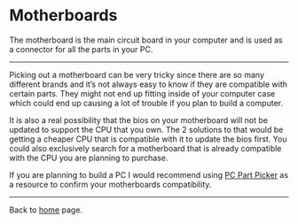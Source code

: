 # Motherboards

The motherboard is the main circuit board in your computer and is used as a connector for all the parts in your PC. 

-----------------------

Picking out a motherboard can be very tricky since there are so many different brands and it’s not always easy to know if they are compatible with certain parts. They might not end up fitting inside of your computer case which could end up causing a lot of trouble if you plan to build a computer.

It is also a real possibility that the bios on your motherboard will not be updated to support the CPU that you own. The 2 solutions to that would be getting a cheaper CPU that is compatible with it to update the bios first. You could also exclusively search for a motherboard that is already compatible with the CPU you are planning to purchase.  

If you are planning to build a PC I would recommend using [PC Part Picker](https://pcpartpicker.com/list/) as a resource to confirm your motherboards compatibility. 

------------------------

Back to [home](https://github.com/Gallade105/Gallade105/blob/main/REAMME.md) page.

